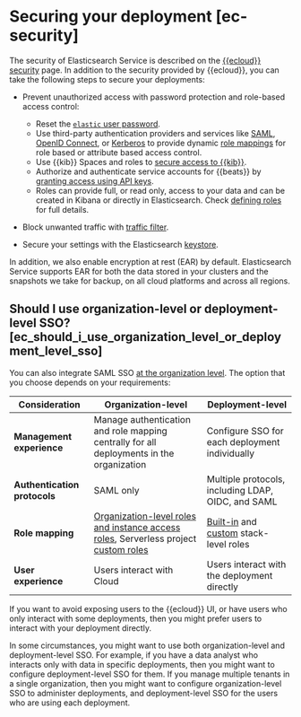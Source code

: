 # Securing your deployment [ec-security]

The security of Elasticsearch Service is described on the [{{ecloud}} security](https://www.elastic.co/cloud/security) page. In addition to the security provided by {{ecloud}}, you can take the following steps to secure your deployments:

* Prevent unauthorized access with password protection and role-based access control:

    * Reset the [`elastic` user password](../../../deploy-manage/users-roles/cluster-or-deployment-auth/built-in-users.md).
    * Use third-party authentication providers and services like [SAML](../../../deploy-manage/users-roles/cluster-or-deployment-auth/saml.md), [OpenID Connect](../../../deploy-manage/users-roles/cluster-or-deployment-auth/openid-connect.md), or [Kerberos](../../../deploy-manage/users-roles/cluster-or-deployment-auth/kerberos.md) to provide dynamic [role mappings](../../../deploy-manage/users-roles/cluster-or-deployment-auth/mapping-users-groups-to-roles.md) for role based or attribute based access control.
    * Use {{kib}} Spaces and roles to [secure access to {{kib}}](../../../deploy-manage/users-roles/cluster-or-deployment-auth/quickstart.md).
    * Authorize and authenticate service accounts for {{beats}} by [granting access using API keys](https://www.elastic.co/guide/en/beats/filebeat/current/beats-api-keys.html).
    * Roles can provide full, or read only, access to your data and can be created in Kibana or directly in Elasticsearch. Check [defining roles](../../../deploy-manage/users-roles/cluster-or-deployment-auth/defining-roles.md) for full details.


* Block unwanted traffic with [traffic filter](../../../deploy-manage/security/traffic-filtering.md).
* Secure your settings with the Elasticsearch [keystore](../../../deploy-manage/security/secure-settings.md).

In addition, we also enable encryption at rest (EAR) by default. Elasticsearch Service supports EAR for both the data stored in your clusters and the snapshots we take for backup, on all cloud platforms and across all regions.


## Should I use organization-level or deployment-level SSO? [ec_should_i_use_organization_level_or_deployment_level_sso] 

You can also integrate SAML SSO [at the organization level](../../../deploy-manage/users-roles/cloud-organization/configure-saml-authentication.md). The option that you choose depends on your requirements:

| Consideration | Organization-level | Deployment-level |
| --- | --- | --- |
| **Management experience** | Manage authentication and role mapping centrally for all deployments in the organization | Configure SSO for each deployment individually |
| **Authentication protocols** | SAML only | Multiple protocols, including LDAP, OIDC, and SAML |
| **Role mapping** | [Organization-level roles and instance access roles](../../../deploy-manage/users-roles/cloud-organization/user-roles.md), Serverless project [custom roles](https://docs.elastic.co/serverless/custom-roles.html) | [Built-in](../../../deploy-manage/users-roles/cluster-or-deployment-auth/built-in-roles.md) and [custom](../../../deploy-manage/users-roles/cluster-or-deployment-auth/defining-roles.md) stack-level roles |
| **User experience** | Users interact with Cloud | Users interact with the deployment directly |

If you want to avoid exposing users to the {{ecloud}} UI, or have users who only interact with some deployments, then you might prefer users to interact with your deployment directly.

In some circumstances, you might want to use both organization-level and deployment-level SSO. For example, if you have a data analyst who interacts only with data in specific deployments, then you might want to configure deployment-level SSO for them. If you manage multiple tenants in a single organization, then you might want to configure organization-level SSO to administer deployments, and deployment-level SSO for the users who are using each deployment.

